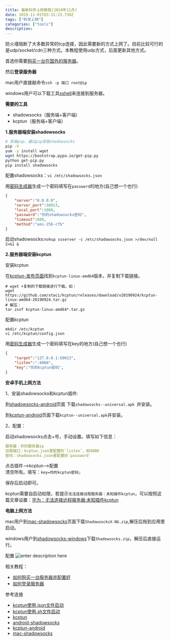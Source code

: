 ```yaml
---
title: 最新科学上网教程(2019年11月) 
date: 2019-11-01T03:31:23.730Z
tags: ["科学上网"]
categories: ["tools"]
description: 
---
```


防火墙阻断了大多数异常的tcp连接，因此需要新的方式上网了。目前比较可行的是udp/socket/cdn三种方式。本教程使用udp方式，后面更新其他方式。

首选你需要[购买一台在国外的服务器](https://sxy91.com/posts/over-the-wall/)。

然后**登录服务器**  

mac用户直接敲命令`ssh -p 端口 root@ip`

windows用户可以下载工具[xshell](https://www.netsarang.com/zh/free-for-home-school/)来连接到服务器。


**需要的工具**

- shadowsocks（服务端+客户端）
- kcptun（服务端+客户端）

**1.服务器端安装shadowsocks**

```bash
# 安装pip，通过pip安装shadowsocks
pip -V
yum -y install wget
wget https://bootstrap.pypa.io/get-pip.py
python get-pip.py
pip install shadowsocks
```

配置shadowsocks：`vi /etc/shadowsocks.json`    

用[密码生成器](https://suijimimashengcheng.51240.com/)生成一个密码填写在`password`的地方(自己想一个也行)


```json
{
    "server":"0.0.0.0",
    "server_port":50013,
    "local_port":1080,
    "password":"你的shadowsocks密码",
    "timeout":600,
    "method":"aes-256-cfb"
}
```

启动shadowsocks:`nohup ssserver -c /etc/shadowsocks.json >/dev/null 2>&1 &`


**2.服务器端安装kcptun**

安装kcptun

在[kcptun-发布页面](https://github.com/xtaci/kcptun/releases)找到`kcptun-linux-amd64`版本，并复制下载链接。
```shell
# wget +复制的下载链接进行下载。如：
wget https://github.com/xtaci/kcptun/releases/download/v20190924/kcptun-linux-amd64-20190924.tar.gz
# 解压：
tar zxvf kcptun-linux-amd64*.tar.gz
```

配置kcptun  
```shell
mkdir /etc/kcptun
vi /etc/kcptun/config.json
```

用[密码生成器](https://suijimimashengcheng.51240.com/)生成一个密码填写在key的地方(自己想一个也行)

```json
{
    "target":"127.0.0.1:50013",
    "listen":":4000",
    "key":"你的kcptun密码",
}
```

**安卓手机上网方法**

1、安装shadowsocks和kcptun插件:

到[shadowsocks-android](https://github.com/shadowsocks/shadowsocks-android/releases)页面 下载`shadowsocks--universal.apk
`并安装。

到[kcptun-android](https://github.com/shadowsocks/kcptun-android/releases)页面下载`kcptun--universal.apk`并安装。

2、配置：

启动shadowsocks点击+号，手动设置。填写如下信息：

```yaml
服务器：你的服务器ip  
远程端口：kcptun.json里配置的`listen`，即4000  
密码：shadowsocks.json里配置的`password`  
```

点击插件-->kcptun-->配置  
清空所有。填写：`key=你的kcptun密码;`  

保存后启动即可。


kcptun需要自启动权限，若提示`无法连接远程服务器：未知插件kcptun`，可以按照这篇文章设置：[华为：无法连接远程服务器:未知插件kcptun](https://blog.csdn.net/cakecc2008/article/details/80182165)

**电脑上网方法**

mac用户到[mac-shadowsocks](https://github.com/shadowsocks/ShadowsocksX-NG/releases)页面下载`ShadowsocksX-NG.zip`,解压后拖到应用里启动。

windows用户到[shadowsocks-windows](https://github.com/shadowsocks/shadowsocks-windows/releases)下载`Shadowsocks.zip`，解压后直接运行。

配置
![enter description here](https://i.loli.net/2019/11/01/P4NG9fS2OgAr1RM.png)



相关教程：

- [如何购买一台服务器并配置好](https://sxy91.com/posts/over-the-wall/)
- [如何登录服务器](https://sxy91.com/categories/tools/)


参考连接

- [kcptun使用.json文件启动](https://blog.phpgao.com/kcptun.html/comment-page-1)
- [kcptun使用.sh文件启动](https://home4love.com/3154.html)
- [kcptun](https://github.com/xtaci/kcptun)
- [android-shadowsocks](https://github.com/shadowsocks/shadowsocks-android/releases)
- [kcptun-android](https://github.com/shadowsocks/kcptun-android/releases)
- [mac-shadowsocks](https://github.com/shadowsocks/ShadowsocksX-NG/releases)


